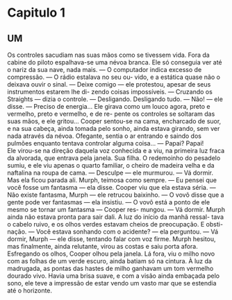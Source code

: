 # Capitulo 1

## UM

Os controles sacudiam nas suas mãos como se tivessem vida.  Fora da cabine do piloto espalhava-se uma névoa branca. Ele só conseguia ver  até o nariz da sua nave, nada mais.  — O computador indica excesso de compressão. — O rádio estalava no seu ou-  vido, e a estática quase não o deixava ouvir o sinal.  — Deixe comigo — ele protestou, apesar de seus instrumentos estarem lhe di-  zendo coisas impossíveis.  — Cruzando os Straights — dizia o controle. — Desligando. Desligando tudo.  — Não! — ele disse. — Preciso de energia...  Ele girava como um louco agora, preto e vermelho, preto e vermelho, e de re-  pente os controles se soltaram das suas mãos, e ele gritou...    Cooper sentou-se na cama, encharcado de suor, e na sua cabeça, ainda tomada  pelo sonho, ainda estava girando, sem ver nada através da névoa. Ofegante, sentia  o ar entrando e saindo dos pulmões enquanto tentava controlar alguma coisa...  — Papai? Papai!  
Ele virou-se na direção daquela voz conhecida e a viu, na primeira luz fraca da  alvorada, que entrava pela janela. Sua filha. O redemoinho do pesadelo sumiu, e  ele viu apenas o quarto familiar, o cheiro de madeira velha e da naftalina na roupa  de cama.  — Desculpe — ele murmurou. — Vá dormir.  Mas ela ficou parada ali. Murph, teimosa como sempre.  — Eu pensei que você fosse um fantasma — ela disse.  Cooper viu que ela estava séria.  — Não existe fantasma, Murph — ele retrucou baixinho.  — O vovô disse que a gente pode ver fantasmas — ela insistiu.  — O vovô está a ponto de ele mesmo se tornar um fantasma — Cooper res-  mungou. — Vá dormir.  Murph ainda não estava pronta para sair dali. A luz do início da manhã ressal-  tava o cabelo ruivo, e os olhos verdes estavam cheios de preocupação. E obsti-  nação.  — Você estava sonhando com o acidente? — ela perguntou.  — Vá dormir, Murph — ele disse, tentando falar com voz firme. Murph hesitou, mas finalmente, ainda relutante, virou as costas e saiu porta afora.  Esfregando os olhos, Cooper olhou pela janela. Lá fora, viu o milho novo com  as folhas de um verde escuro, ainda batiam só na cintura. À luz da madrugada, as  pontas das hastes de milho ganhavam um tom vermelho dourado vivo. Havia uma  brisa suave, e com a visão ainda embaçada pelo sono, ele teve a impressão de  estar vendo um vasto mar que se estendia até o horizonte.  
